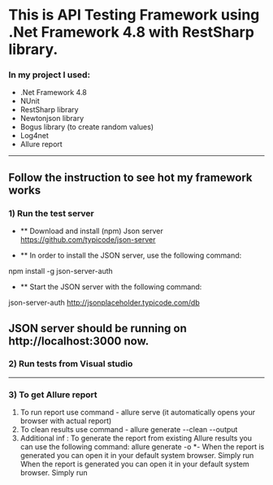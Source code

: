 This is API Testing Framework using .Net Framework 4.8 with RestSharp library.
========================
### In my project I used:
* .Net Framework 4.8
* NUnit 
* RestSharp library
* Newtonjson library
* Bogus library (to create random values)
* Log4net
* Allure report
---
## Follow the instruction to see hot my framework works 
### 1) Run the test server
- ** Download and install (npm) Json server https://github.com/typicode/json-server

- ** In order to install the JSON server, use the following command:

npm install -g json-server-auth

- ** Start the JSON server with the following command:

json-server-auth http://jsonplaceholder.typicode.com/db

JSON server should be running on http://localhost:3000 now.
---
### 2) Run tests from Visual studio
---
### 3) To get Allure report
 1) To run report use command  - allure serve <Your dirctory to Allure-Results folder> (it automatically opens your browser with actual report)
 2) To clean results use command - allure generate --clean --output <your-result-folder> 
 3) Additional inf : To generate the report from existing Allure results you can use the following command:
    allure generate <directory-with-results> -o <directory-with-report>
    *- When the report is generated you can open it in your default system browser. Simply run
    When the report is generated you can open it in your default system browser. Simply run
